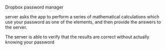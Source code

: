 
Dropbox password manager

server asks the app to perform a series of mathematical calculations which use your password as one of the elements, and then provide the answers to the server. 

The server is able to verify that the results are correct without actually knowing your password
